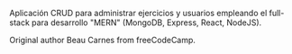 Aplicación CRUD para administrar ejercicios y usuarios empleando el full-stack para desarrollo "MERN" (MongoDB, Express, React, NodeJS).

Original author Beau Carnes from freeCodeCamp.